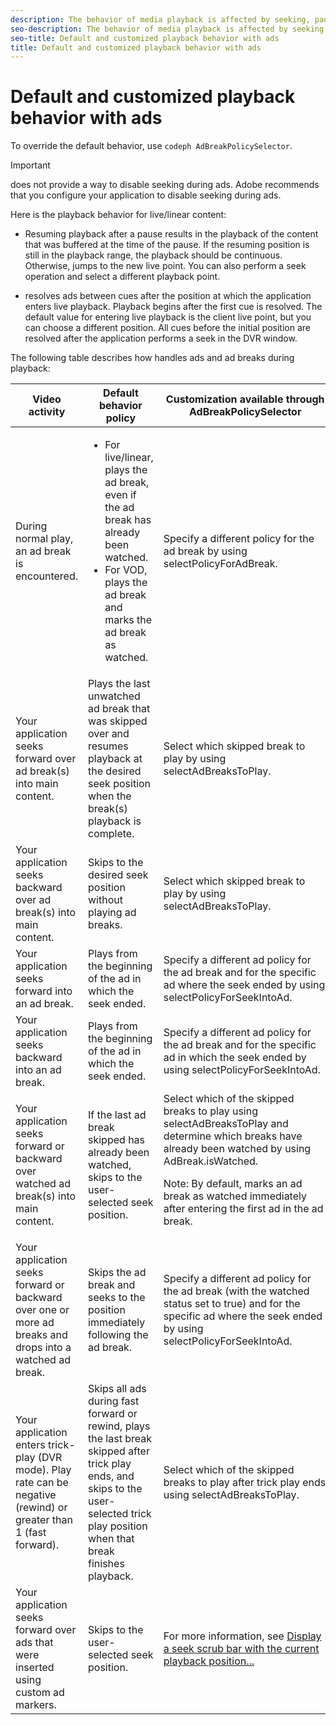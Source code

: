 ```yaml
---
description: The behavior of media playback is affected by seeking, pausing, fast forward or rewind (trick play mode), and the inclusion of advertising.
seo-description: The behavior of media playback is affected by seeking, pausing, fast forward or rewind (trick play mode), and the inclusion of advertising.
seo-title: Default and customized playback behavior with ads
title: Default and customized playback behavior with ads
---
```


# Default and customized playback behavior with ads

To override the default behavior, use `codeph AdBreakPolicySelector`.


>[!IMPORTANT]
>
>does not provide a way to disable seeking during ads. Adobe recommends that you configure your application to disable seeking during ads.

Here is the playback behavior for live/linear content:
* Resuming playback after a pause results in the playback of the content that was buffered at the time of the pause.
  If the resuming position is still in the playback range, the playback should be continuous. Otherwise,  jumps to the new live point. You can also perform a seek operation and select a different playback point.
  
  
* resolves ads between cues after the position at which the application enters live playback.
  Playback begins after the first cue is resolved. The default value for entering live playback is the client live point, but you can choose a different position. All cues before the initial position are resolved after the application performs a seek in the DVR window.
  
  

The following table describes how  handles ads and ad breaks during playback:

<table id="table_466538B1C2A646B89EB4F9AA111203BE"> 
 <tgroup cols="3">
  <colspec colnum="1" colname="col1" colwidth="*" />
  <colspec colnum="2" colname="col2" colwidth="*" />
  <colspec colnum="3" colname="col3" colwidth="*" />
  <thead> 
   <tr> 
    <th colname="col1" class="entry">Video activity </th> 
    <th colname="col2" class="entry">Default 
     <ph conkeyref="phrases/primetime-sdk-name" /> behavior policy </th> 
    <th colname="col3" class="entry">Customization available through <span class="codeph">AdBreakPolicySelector </span> </th> 
   </tr>
  </thead> 
  <tbody> 
   <tr> 
    <td colname="col1">During normal play, an ad break is encountered. </td> 
    <td colname="col2"> 
     <ul id="ul_10D2638676EA4ADDA718E61BD4FDC1D2"> 
      <li id="li_D5CC30F063934C738971E2E8AF00C137"> For live/linear, plays the ad break, even if the ad break has already been watched. </li> 
      <li id="li_D962C0938DA74186AE99D117E5A74E38">For VOD, plays the ad break and marks the ad break as watched. </li> 
     </ul> </td> 
    <td colname="col3">Specify a different policy for the ad break by using <span class="codeph">selectPolicyForAdBreak</span>. </td> 
   </tr> 
   <tr> 
    <td colname="col1">Your application seeks forward over ad break(s) into main content. </td> 
    <td colname="col2"> Plays the last unwatched ad break that was skipped over and resumes playback at the desired seek position when the break(s) playback is complete. </td> 
    <td colname="col3">Select which skipped break to play by using <span class="codeph">selectAdBreaksToPlay</span>. </td> 
   </tr> 
   <tr> 
    <td colname="col1">Your application seeks backward over ad break(s) into main content. </td> 
    <td colname="col2"> Skips to the desired seek position without playing ad breaks. </td> 
    <td colname="col3">Select which skipped break to play by using <span class="codeph">selectAdBreaksToPlay</span>.&nbsp;&nbsp;&nbsp;&nbsp;&nbsp;&nbsp;&nbsp;&nbsp;&nbsp;&nbsp;&nbsp;&nbsp;&nbsp;&nbsp;&nbsp;&nbsp;&nbsp;&nbsp;&nbsp;&nbsp;&nbsp; </td> 
   </tr> 
   <tr> 
    <td colname="col1">Your application seeks forward into an ad break. </td> 
    <td colname="col2"> Plays from the beginning of the ad in which the seek ended. </td> 
    <td colname="col3">Specify a different ad policy for the ad break and for the specific ad where the seek ended by using <span class="codeph">selectPolicyForSeekIntoAd</span>. </td> 
   </tr> 
   <tr> 
    <td colname="col1">Your application seeks backward into an ad break. </td> 
    <td colname="col2"> Plays from the beginning of the ad in which the seek ended. </td> 
    <td colname="col3">Specify a different ad policy for the ad break and for the specific ad in which the seek ended by using <span class="codeph">selectPolicyForSeekIntoAd</span>. </td> 
   </tr> 
   <tr> 
    <td colname="col1">Your application seeks forward or backward over watched ad break(s) into main content. </td> 
    <td colname="col2"> If the last ad break skipped has already been watched, skips to the user-selected seek position. </td> 
    <td colname="col3">Select which of the skipped breaks to play using <span class="codeph">selectAdBreaksToPlay</span> and determine which breaks have already been watched by using <span class="codeph">AdBreak.isWatched</span>. <p type="important">Note: By default, 
      <ph conkeyref="phrases/primetime-sdk-name" /> marks an ad break as watched immediately after entering the first ad in the ad break. </p> </td> 
   </tr> 
   <tr> 
    <td colname="col1">Your application seeks forward or backward over one or more ad breaks and drops into a watched ad break. </td> 
    <td colname="col2"> Skips the ad break and seeks to the position immediately following the ad break. </td> 
    <td colname="col3">Specify a different ad policy for the ad break (with the watched status set to true) and for the specific ad where the seek ended by using <span class="codeph">selectPolicyForSeekIntoAd</span>. </td> 
   </tr> 
   <tr> 
    <td colname="col1">Your application enters trick-play (DVR mode). Play rate can be negative (rewind) or greater than 1 (fast forward). </td> 
    <td colname="col2"> Skips all ads during fast forward or rewind, plays the last break skipped after trick play ends, and skips to the user-selected trick play position when that break finishes playback. </td> 
    <td colname="col3">Select which of the skipped breaks to play after trick play ends using <span class="codeph">selectAdBreaksToPlay</span>. </td> 
   </tr> 
   <tr> 
    <td colname="col1">Your application seeks forward over ads that were inserted using custom ad markers. </td> 
    <td colname="col2">Skips to the user-selected seek position. </td> 
    <td colname="col3">For more information, see <a href="t_psdk_android_1.4_ui-seek-scrub-bar-display.xml#display-seek-scrub-bar" format="dita" scope="local">Display a seek scrub bar with the current playback position...</a> </td> 
   </tr> 
  </tbody> 
 </tgroup> 
</table>


